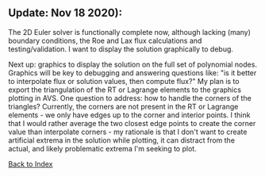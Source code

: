 ## Update: Nov 18 2020):

The 2D Euler solver is functionally complete now, although lacking (many) boundary conditions, the Roe and Lax flux
calculations and testing/validation. I want to display the solution graphically to debug.

Next up: graphics to display the solution on the full set of polynomial nodes. Graphics will be key to debugging and
answering questions like: "is it better to interpolate flux or solution values, then compute flux?" My plan is to export
the triangulation of the RT or Lagrange elements to the graphics plotting in AVS. One question to address: how to handle
the corners of the triangles? Currently, the corners are not present in the RT or Lagrange elements - we only have edges up
to the corner and interior points. I think that I would rather average the two closest edge points to create the corner
value than interpolate corners - my rationale is that I don't want to create artificial extrema in the solution while
plotting, it can distract from the actual, and likely problematic extrema I'm seeking to plot.


[Back to Index](../NOTES_Index.md)

